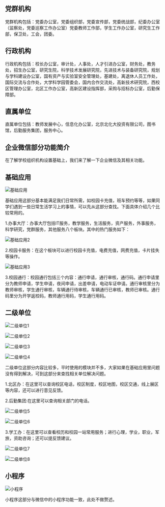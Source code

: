 ## 党群机构


党群机构包括：党委办公室，党委组织部，党委宣传部，党委统战部，纪委办公室（监察处，党委巡察工作办公室）党委教师工作部，学生工作办公室，研究生工作部，保卫处，工会，团委。


## 行政机构


行政机构包括：校长办公室，审计处，人事处，人才引进办公室，财务处，教务处，招生办公室，研究生院，科学技术发展研究院，先进技术与装备研究院，规划与学科建设办公室，国有资产与实验室安全管理处，基建处，离退休人员工作处，国际交流与合作处，大学科学园管委会，国内合作交流处，高新技术研究院，西校区管理办公室，北区工作办公室，高新区建设指挥部，采购与招标办公室，后勤保障部。


## 直属单位


直属单位包括：教师发展中心，信息化办公室，北京北化大投资有限公司，图书馆，后勤服务集团，服务中心。


## 企业微信部分功能简介


在了解学校组织机构设置基础上，我们来了解一下企业微信及其相关功能。


## 基础应用


![基础应用](./img/基础应用1.jpg)


基础应用这部分基本能满足我们日常所需，如校园卡充值，班车预约等等，如果同学们遇到一些日常生活学习上的事情，可以先从这部分查找。下面具体介绍几个比较常用的。


1.办事大厅：办事大厅包括IT服务，教学服务，生活服务，资产服务，外事服务，科学研究，党群服务，其他服务八个板块。其中的热门服务如下：


![基础应用2](./img/基础应用2.jpg)


2.校园卡服务：在这个板块可以进行校园卡充值，电费充值，网费充值，卡片挂失等操作。


![基础应用3](./img/基础应用3.jpg)


3.校园通行：校园通行包括三个内容：通行申请，通行审核，通行码。通行申请里分为教师申请，学生申请，夜间申请，出差申请，电动车证申请。通行审核里分为教师审核，学生通行审核，车辆通行待审核，车辆通行已审核，教师已审核。通行码里分为开学返校码，教师通行用码，学生通行用码。


## 二级单位


![二级单位1](./img/二级单位1.jpg)


![二级单位2](./img/二级单位2.jpg)


![二级单位3](./img/二级单位3.jpg)


![二级单位4](./img/二级单位4.jpg)


二级单位这部分内容比较多，平时使用的模块并不多，大家如果在基础应用里问题没有得到解决，可到这部分来查找相关单位解决问题。

1.北区办：在这里可以查询校区电话，校区制度，校区地图，校区交通，线上展区等内容，还可以进行意见反馈。


2.后勤集团:在这里可以查询相关部门的电话。


![二级单位5](./img/二级单位5.jpg)


![二级单位6](./img/二级单位6.jpg)


3.学工办：在这里可以查看校历和校园一站常用服务；进行心理，学业，职业，军旅，资助咨询；还可以提反馈建议。


![二级单位7](./img/二级单位7.jpg)


![二级单位8](./img/二级单位8.jpg)
## 小程序


![小程序](./img/小程序.jpg)


小程序这部分与微信中的小程序功能一致，此处不做赘述。

